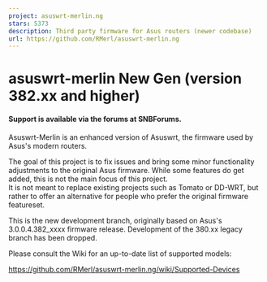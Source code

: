 ```yaml
---
project: asuswrt-merlin.ng
stars: 5373
description: Third party firmware for Asus routers (newer codebase)
url: https://github.com/RMerl/asuswrt-merlin.ng
---
```


asuswrt-merlin New Gen (version 382.xx and higher)
==================================================

#### Support is available via the forums at SNBForums.

Asuswrt-Merlin is an enhanced version of Asuswrt, the firmware used by Asus's modern routers.

The goal of this project is to fix issues and bring some minor functionality adjustments to the original Asus firmware. While some features do get added, this is not the main focus of this project.  
It is not meant to replace existing projects such as Tomato or DD-WRT, but rather to offer an alternative for people who prefer the original firmware featureset.

This is the new development branch, originally based on Asus's 3.0.0.4.382\_xxxx firmware release. Development of the 380.xx legacy branch has been dropped.

Please consult the Wiki for an up-to-date list of supported models:

https://github.com/RMerl/asuswrt-merlin.ng/wiki/Supported-Devices
